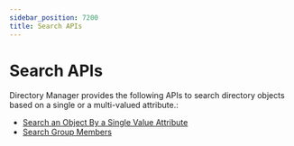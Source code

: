 ```yaml
---
sidebar_position: 7200
title: Search APIs
---
```


# Search APIs

Directory Manager provides the following APIs to search directory objects based on a single or a multi-valued attribute.:

* [Search an Object By a Single Value Attribute](ByAttribute "Search an Object By a Single Value Attribute")
* [Search Group Members](GroupMembers "Search Group Members")